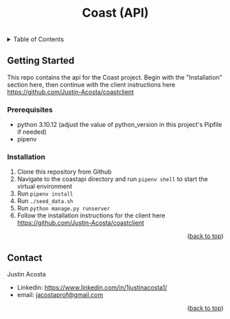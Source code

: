 <a id="readme-top"></a>
<br />
<div align="center">

<h1 align="center">Coast (API)</h1>
<br/>
</div>

<!-- TABLE OF CONTENTS -->
<details>
  <summary>Table of Contents</summary>
  <ol>
    <li>
      <a href="#getting-started">Getting Started</a>
      <ul>
        <li><a href="#prerequisites">Prerequisites</a></li>
        <li><a href="#installation">Installation</a></li>
      </ul>
    </li>
    <li><a href="#contact">Contact</a></li>
  </ol>
</details>

<!-- GETTING STARTED -->
## Getting Started
This repo contains the api for the Coast project. Begin with the "Installation" section here, then continue with the client instructions here https://github.com/Justin-Acosta/coastclient

### Prerequisites
- python 3.10.12 (adjust the value of python_version in this project's Pipfile if needed)
- pipenv

### Installation
1. Clone this repository from Github
3. Navigate to the coastapi directory and run ```pipenv shell``` to start the virtual environment
2. Run ```pipenv install```
4. Run ```./seed_data.sh```
5. Run ```python manage.py runserver```
6. Follow the installation instructions for the client here https://github.com/Justin-Acosta/coastclient

<p align="right">(<a href="#readme-top">back to top</a>)</p>

<!-- CONTACT -->
## Contact
Justin Acosta 
- Linkedin: https://www.linkedin.com/in/1justinacosta1/
- email: jacostaprof@gmail.com

<p align="right">(<a href="#readme-top">back to top</a>)</p>
